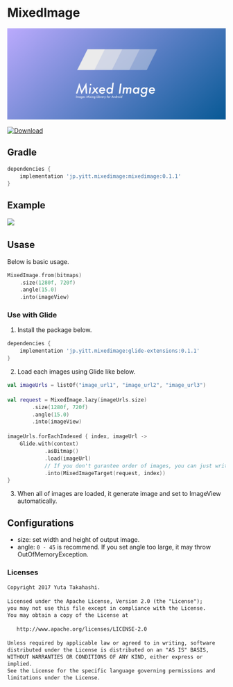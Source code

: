 # MixedImage
<img src="https://github.com/yt-tkhs/MixedImage/blob/master/art/header.png"/>


 [ ![Download](https://api.bintray.com/packages/yt-tkhs/maven/mixedimage/images/download.svg) ](https://bintray.com/yt-tkhs/maven/mixedimage/_latestVersion)

## Gradle
```groovy
dependencies {
    implementation 'jp.yitt.mixedimage:mixedimage:0.1.1'
}
```

## Example
<img src="https://github.com/yt-tkhs/MixedImage/blob/master/art/preview.gif" width="320" />

## Usase

Below is basic usage.
```kotlin
MixedImage.from(bitmaps)
    .size(1280f, 720f)
    .angle(15.0)
    .into(imageView)
```

### Use with Glide

1. Install the package below.
```groovy
dependencies {
    implementation 'jp.yitt.mixedimage:glide-extensions:0.1.1'
}
```

2. Load each images using Glide like below.
```kotlin
val imageUrls = listOf("image_url1", "image_url2", "image_url3")

val request = MixedImage.lazy(imageUrls.size)
        .size(1280f, 720f)
        .angle(15.0)
        .into(imageView)

imageUrls.forEachIndexed { index, imageUrl ->
    Glide.with(context)
            .asBitmap()
            .load(imageUrl)
            // If you don't gurantee order of images, you can just write "MixedImageTarget(request)".
            .into(MixedImageTarget(request, index))
}
```

3. When all of images are loaded, it generate image and set to ImageView automatically.

## Configurations
- size: set width and height of output image.
- angle: `0 - 45` is recommend. If you set angle too large, it may throw OutOfMemoryException.

### Licenses
```
Copyright 2017 Yuta Takahashi.

Licensed under the Apache License, Version 2.0 (the "License");
you may not use this file except in compliance with the License.
You may obtain a copy of the License at

   http://www.apache.org/licenses/LICENSE-2.0

Unless required by applicable law or agreed to in writing, software
distributed under the License is distributed on an "AS IS" BASIS,
WITHOUT WARRANTIES OR CONDITIONS OF ANY KIND, either express or implied.
See the License for the specific language governing permissions and
limitations under the License.
```
